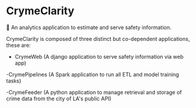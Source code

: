 # CrymeClarity
🚓 An analytics application to estimate and serve safety information.

CrymeClarity is composed of three distinct but co-dependent applications, these are:
  - CrymeWeb (A django application to serve safety information via web app)
  
  -CrymePipelines (A Spark application to run all ETL and model training tasks)
  
  -CrymeFeeder (A python application to manage retrieval and storage of crime data from the city of LA's public API)
  
